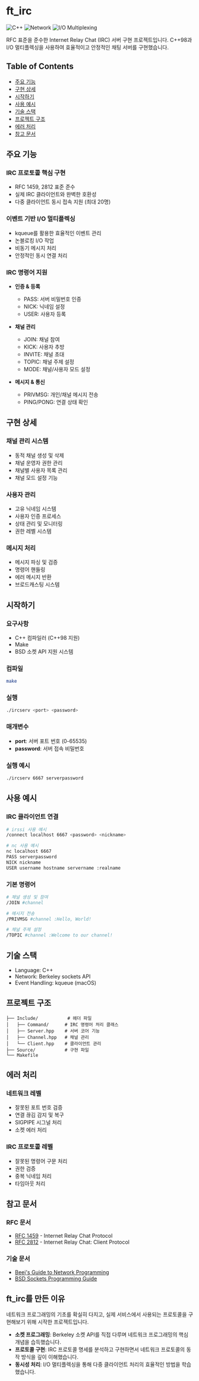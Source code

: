 # ft_irc

![C++](https://img.shields.io/badge/C++-98-blue.svg)
![Network](https://img.shields.io/badge/Network-Socket%20Programming-green.svg)
![I/O Multiplexing](https://img.shields.io/badge/I%2FO-Multiplexing-orange.svg)

RFC 표준을 준수한 Internet Relay Chat (IRC) 서버 구현 프로젝트입니다. C++98과 I/O 멀티플렉싱을 사용하여 효율적이고 안정적인 채팅 서버를 구현했습니다.

## Table of Contents
- [주요 기능](#주요-기능)
- [구현 상세](#구현-상세)
- [시작하기](#시작하기)
- [사용 예시](#사용-예시)
- [기술 스택](#기술-스택)
- [프로젝트 구조](#프로젝트-구조)
- [에러 처리](#에러-처리)
- [참고 문서](#참고-문서)

## 주요 기능

### IRC 프로토콜 핵심 구현
- RFC 1459, 2812 표준 준수
- 실제 IRC 클라이언트와 완벽한 호환성
- 다중 클라이언트 동시 접속 지원 (최대 20명)

### 이벤트 기반 I/O 멀티플렉싱
- kqueue를 활용한 효율적인 이벤트 관리
- 논블로킹 I/O 작업
- 비동기 메시지 처리
- 안정적인 동시 연결 처리

### IRC 명령어 지원
- **인증 & 등록**
  - PASS: 서버 비밀번호 인증
  - NICK: 닉네임 설정
  - USER: 사용자 등록

- **채널 관리**
  - JOIN: 채널 참여
  - KICK: 사용자 추방
  - INVITE: 채널 초대
  - TOPIC: 채널 주제 설정
  - MODE: 채널/사용자 모드 설정

- **메시지 & 통신**
  - PRIVMSG: 개인/채널 메시지 전송
  - PING/PONG: 연결 상태 확인

## 구현 상세

### 채널 관리 시스템
- 동적 채널 생성 및 삭제
- 채널 운영자 권한 관리
- 채널별 사용자 목록 관리
- 채널 모드 설정 기능

### 사용자 관리
- 고유 닉네임 시스템
- 사용자 인증 프로세스
- 상태 관리 및 모니터링
- 권한 레벨 시스템

### 메시지 처리
- 메시지 파싱 및 검증
- 명령어 핸들링
- 에러 메시지 반환
- 브로드캐스팅 시스템

## 시작하기

### 요구사항
- C++ 컴파일러 (C++98 지원)
- Make
- BSD 소켓 API 지원 시스템

### 컴파일
```bash
make
```

### 실행
```bash
./ircserv <port> <password>
```

### 매개변수
- **port**: 서버 포트 번호 (0-65535)
- **password**: 서버 접속 비밀번호

### 실행 예시
```bash
./ircserv 6667 serverpassword
```

## 사용 예시

### IRC 클라이언트 연결
```bash
# irssi 사용 예시
/connect localhost 6667 <password> <nickname>

# nc 사용 예시
nc localhost 6667
PASS serverpassword
NICK nickname
USER username hostname servername :realname
```

### 기본 명령어
```bash
# 채널 생성 및 참여
/JOIN #channel

# 메시지 전송
/PRIVMSG #channel :Hello, World!

# 채널 주제 설정
/TOPIC #channel :Welcome to our channel!
```

## 기술 스택

- Language: C++
- Network: Berkeley sockets API
- Event Handling: kqueue (macOS)

## 프로젝트 구조

```
├── Include/           # 헤더 파일
│   ├── Command/      # IRC 명령어 처리 클래스
│   ├── Server.hpp    # 서버 코어 기능
│   ├── Channel.hpp   # 채널 관리
│   └── Client.hpp    # 클라이언트 관리
├── Source/           # 구현 파일
└── Makefile
```

## 에러 처리

### 네트워크 레벨
- 잘못된 포트 번호 검증
- 연결 끊김 감지 및 복구
- SIGPIPE 시그널 처리
- 소켓 에러 처리

### IRC 프로토콜 레벨
- 잘못된 명령어 구문 처리
- 권한 검증
- 중복 닉네임 처리
- 타임아웃 처리

## 참고 문서

### RFC 문서
- [RFC 1459](https://tools.ietf.org/html/rfc1459) - Internet Relay Chat Protocol
- [RFC 2812](https://tools.ietf.org/html/rfc2812) - Internet Relay Chat: Client Protocol

### 기술 문서
- [Beej's Guide to Network Programming](https://beej.us/guide/bgnet/)
- [BSD Sockets Programming Guide](https://docs.freebsd.org/en/books/developers-handbook/sockets/)

## ft_irc를 만든 이유

네트워크 프로그래밍의 기초를 확실히 다지고, 실제 서비스에서 사용되는 프로토콜을 구현해보기 위해 시작한 프로젝트입니다.

- **소켓 프로그래밍**: Berkeley 소켓 API를 직접 다루며 네트워크 프로그래밍의 핵심 개념을 습득했습니다.
- **프로토콜 구현**: IRC 프로토콜 명세를 분석하고 구현하면서 네트워크 프로토콜의 동작 방식을 깊이 이해했습니다.
- **동시성 처리**: I/O 멀티플렉싱을 통해 다중 클라이언트 처리의 효율적인 방법을 학습했습니다.
